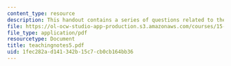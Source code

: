 ```yaml
---
content_type: resource
description: This handout contains a series of questions related to the case study.
file: https://ol-ocw-studio-app-production.s3.amazonaws.com/courses/15-967-managing-and-volunteering-in-the-non-profit-sector-spring-2005/1fec282ad141342b15c7cb0cb164bb36_teachingnotes5.pdf
file_type: application/pdf
resourcetype: Document
title: teachingnotes5.pdf
uid: 1fec282a-d141-342b-15c7-cb0cb164bb36
---
```

